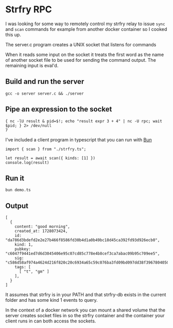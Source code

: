 # Strfry RPC

I was looking for some way to remotely control my strfry relay to issue `sync` and `scan` commands for example from another docker container so I cooked this up.

The server.c program creates a UNIX socket that listens for commands

When it reads some input on the socket it treats the first word as the name of another socket file to be used for sending the command output. The remaining input is eval'd.

## Build and run the server

    gcc -o server server.c && ./server

## Pipe an expression to the socket

    { nc -lU result & pid=$!; echo "result expr 3 + 4" | nc -U rpc; wait $pid; } 2> /dev/null
    7

I've included a client program in typescript that you can run with [Bun](https://bun.sh/) 

    import { scan } from "./strfry.ts";

    let result = await scan({ kinds: [1] })
    console.log(result)

## Run it

    bun demo.ts

## Output

    [
      {
        content: "good morning",
        created_at: 1728073424,
        id: "da786d3bdefd2e2e27b466f8586fd30b4d1a0b49bc18d45ca392fd93d926ecb0",
        kind: 1,
        pubkey: "c6047f9441ed7d6d3045406e95c07cd85c778e4b8cef3ca7abac09b95c709ee5",
        sig: "c586d58af974a4624d216f820c20c6934a65c59c076ba3fd09bd097dd38f39678040503034c9cac32930062620311de2ec635bc01c04e55feea171bce966afb7",
        tags: [
          [ "t", "gm" ]
        ],
      }
    ]

It assumes that strfry is in your PATH and that strfry-db exists in the current folder and has some kind 1 events to query.

In the context of a docker network you can mount a shared volume that the server creates socket files in so the strfry container and the container your client runs in can both access the sockets.
